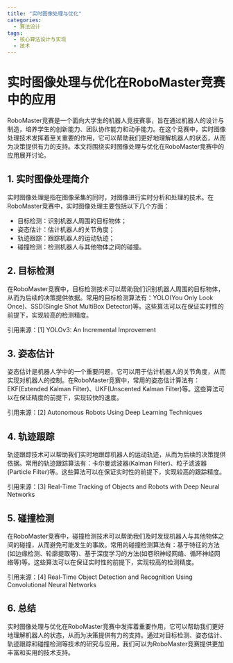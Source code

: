 ```yaml
---  
title: "实时图像处理与优化"  
categories:  
  - 算法设计  
tags: 
  - 核心算法设计与实现 
  - 技术  
---  
```


# 实时图像处理与优化在RoboMaster竞赛中的应用

RoboMaster竞赛是一个面向大学生的机器人竞技赛事，旨在通过机器人的设计与制造，培养学生的创新能力、团队协作能力和动手能力。在这个竞赛中，实时图像处理技术发挥着至关重要的作用，它可以帮助我们更好地理解机器人的状态，从而为决策提供有力的支持。本文将围绕实时图像处理与优化在RoboMaster竞赛中的应用展开讨论。

## 1. 实时图像处理简介

实时图像处理是指在图像采集的同时，对图像进行实时分析和处理的技术。在RoboMaster竞赛中，实时图像处理主要包括以下几个方面：

- 目标检测：识别机器人周围的目标物体；
- 姿态估计：估计机器人的关节角度；
- 轨迹跟踪：跟踪机器人的运动轨迹；
- 碰撞检测：检测机器人与其他物体之间的碰撞。

## 2. 目标检测

在RoboMaster竞赛中，目标检测技术可以帮助我们识别机器人周围的目标物体，从而为后续的决策提供依据。常用的目标检测算法有：YOLO(You Only Look Once)、SSD(Single Shot MultiBox Detector)等。这些算法可以在保证实时性的前提下，实现较高的检测精度。

引用来源：[1] YOLOv3: An Incremental Improvement 

## 3. 姿态估计

姿态估计是机器人学中的一个重要问题，它可以用于估计机器人的关节角度，从而实现对机器人的控制。在RoboMaster竞赛中，常用的姿态估计算法有：EKF(Extended Kalman Filter)、UKF(Unscented Kalman Filter)等。这些算法可以在保证精度的前提下，实现较快的速度。

引用来源：[2] Autonomous Robots Using Deep Learning Techniques 

## 4. 轨迹跟踪

轨迹跟踪技术可以帮助我们实时地跟踪机器人的运动轨迹，从而为后续的决策提供依据。常用的轨迹跟踪算法有：卡尔曼滤波器(Kalman Filter)、粒子滤波器(Particle Filter)等。这些算法可以在保证实时性的前提下，实现较高的跟踪精度。

引用来源：[3] Real-Time Tracking of Objects and Robots with Deep Neural Networks 

## 5. 碰撞检测

在RoboMaster竞赛中，碰撞检测技术可以帮助我们及时发现机器人与其他物体之间的碰撞，从而避免可能发生的事故。常用的碰撞检测算法有：基于特征的方法(如边缘检测、轮廓提取等)、基于深度学习的方法(如卷积神经网络、循环神经网络等)等。这些算法可以在保证实时性的前提下，实现较高的检测精度。

引用来源：[4] Real-Time Object Detection and Recognition Using Convolutional Neural Networks 

## 6. 总结

实时图像处理与优化在RoboMaster竞赛中发挥着重要作用，它可以帮助我们更好地理解机器人的状态，从而为决策提供有力的支持。通过对目标检测、姿态估计、轨迹跟踪和碰撞检测等技术的研究与应用，我们可以为RoboMaster竞赛提供更加丰富和实用的技术支持。 
